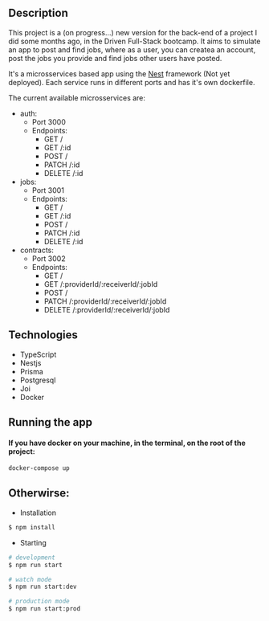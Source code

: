 ## Description

This project is a (on progress...) new version for the back-end of a project I did some months ago, in the Driven Full-Stack bootcamp.
It aims to simulate an app to post and find jobs, where as a user, you can createa an account, post the jobs you provide and find jobs other users have posted.

It's a microsservices based app using the [Nest](https://github.com/nestjs/nest) framework (Not yet deployed).
Each service runs in different ports and has it's own dockerfile.

The current available microsservices are:

- auth:
  - Port 3000
  - Endpoints:
    - GET /
    - GET /:id
    - POST /
    - PATCH /:id
    - DELETE /:id
- jobs:
  - Port 3001
  - Endpoints:
    - GET /
    - GET /:id
    - POST /
    - PATCH /:id
    - DELETE /:id
- contracts:
  - Port 3002
  - Endpoints:
    - GET /
    - GET /:providerId/:receiverId/:jobId
    - POST /
    - PATCH /:providerId/:receiverId/:jobId
    - DELETE /:providerId/:receiverId/:jobId

## Technologies

- TypeScript
- Nestjs
- Prisma
- Postgresql
- Joi
- Docker

## Running the app

#### If you have docker on your machine, in the terminal, on the root of the project:

```bash
docker-compose up
```

## Otherwirse:

- Installation

```bash
$ npm install
```

- Starting

```bash
# development
$ npm run start

# watch mode
$ npm run start:dev

# production mode
$ npm run start:prod
```

